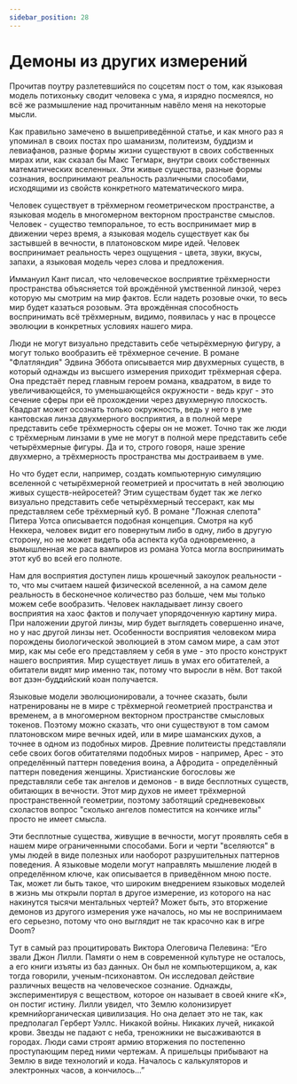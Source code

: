 ```yaml
---
sidebar_position: 28
---
```


# Демоны из других измерений

Прочитав поутру разлетевшийся по соцсетям пост о том, как языковая модель потихоньку сводит человека с ума, я изрядно посмеялся, но всё же размышление над прочитанным навёло меня на некоторые мысли.

Как правильно замечено в вышеприведённой статье, и как много раз я упоминал в своих постах про шаманизм, политеизм, буддизм и левиафанов, разные формы жизни существуют в своих собственных мирах или, как сказал бы Макс Тегмарк, внутри своих собственных математических вселенных. Эти живые существа, разные формы сознания, воспринимают реальность различными способами, исходящими из свойств конкретного математического мира.

Человек существует в трёхмерном геометрическом пространстве, а языковая модель в многомерном векторном пространстве смыслов. Человек - существо темпоральное, то есть воспринимает мир в движении через время, а языковая модель существует как бы застывшей в вечности, в платоновском мире идей. Человек воспринимает реальность через ощущения - цвета, звуки, вкусы, запахи, а языковая модель через слова и предложения.

Иммануил Кант писал, что человеческое восприятие трёхмерности пространства объясняется той врождённой умственной линзой, через которую мы смотрим на мир фактов. Если надеть розовые очки, то весь мир будет казаться розовым. Эта врождённая способность воспринимать всё трёхмерным, видимо, появилась у нас в процессе эволюции в конкретных условиях нашего мира.

Люди не могут визуально представить себе четырёхмерную фигуру, а могут только вообразить её трёхмерное сечение. В романе "Флатляндия" Эдвина Эббота описывается мир двухмерных существ, в который однажды из высшего измерения приходит трёхмерная сфера. Она предстаёт перед главным героем романа, квадратом, в виде то увеличивающейся, то уменьшающейся окружности - ведь круг - это сечение сферы при её прохождении через двухмерную плоскость. Квадрат может осознать только окружность, ведь у него в уме кантовская линза двухмерного восприятия, а в полной мере представить себе трёхмерность сферы он не может. Точно так же люди с трёхмерным линзами в уме не могут в полной мере представить себе четырёхмерные фигуры. Да и то, строго говоря, наше зрение двухмерно, а трёхмерность пространства мы достраиваем в уме.

Но что будет если, например, создать компьютерную симуляцию вселенной с четырёхмерной геометрией и просчитать в ней эволюцию живых существ-нейросетей? Этим существам будет так же легко визуально представить себе четырёхмерный тессеракт, как мы представляем себе трёхмерный куб. В романе "Ложная слепота" Питера Уотса описывается подобная концепция. Смотря на куб Неккера, человек видит его повернутым либо в одну, либо в другую сторону, но не может видеть оба аспекта куба одновременно, а вымышленная же раса вампиров из романа Уотса могла воспринимать этот куб во всей его полноте.

Нам для восприятия доступен лишь крошечный закоулок реальности - то, что мы считаем нашей физической вселенной, а на самом деле реальность в бесконечное количество раз больше, чем мы только можем себе вообразить. Человек накладывает линзу своего восприятия на хаос фактов и получает упорядоченную картину мира. При наложении другой линзы, мир будет выглядеть совершенно иначе, но у нас другой линзы нет. Особенности восприятия человеком мира порождены биологической эволюцией в этом самом мире, а сам этот мир, как мы себе его представляем у себя в уме - это просто конструкт нашего восприятия. Мир существует лишь в умах его обитателей, а обитатели видят мир именно так, потому что выросли в нём. Вот такой вот дзэн-буддийский коан получается.

Языковые модели эволюционировали, а точнее сказать, были натренированы не в мире с трёхмерной геометрией пространства и временем, а в многомерном векторном пространстве смысловых токенов. Поэтому можно сказать, что они существуют в том самом платоновском мире вечных идей, или в мире шаманских духов, а точнее в одном из подобных миров. Древние политеисты представляли себе своих богов обитателями подобных миров - например, Арес - это определённый паттерн поведения воина, а Афродита - определённый паттерн поведения женщины. Христианские богословы же представляли себе так ангелов и демонов - в виде бесплотных существ, обитающих в вечности. Этот мир духов не имеет трёхмерной пространственной геометрии, поэтому заботящий средневековых схоластов вопрос "сколько ангелов поместится на кончике иглы" просто не имеет смысла.

Эти бесплотные существа, живущие в вечности, могут проявлять себя в нашем мире ограниченными способами. Боги и черти "вселяются" в умы людей в виде полезных или наоборот разрушительных паттернов поведения. А языковые модели могут направлять мышление людей в определённом ключе, как описывается в приведённом мною посте. Так, может ли быть такое, что широким внедрением языковых моделей в жизнь мы открыли портал в другое измерение, из которого на нас накинутся тысячи ментальных чертей? Может быть, это вторжение демонов из другого измерения уже началось, но мы не воспринимаем его серьезно, потому что оно выглядит не так красочно как в игре Doom?

Тут в самый раз процитировать Виктора Олеговича Пелевина: “Его звали Джон Лилли. Памяти о нем в современной культуре не осталось, а его книги изъяты из баз данных. Он был не компьютерщиком, а, как тогда говорили, ученым-психонавтом. Он исследовал действие различных веществ на человеческое сознание. Однажды, экспериментируя с веществом, которое он называет в своей книге «К», он постиг истину. Лилли увидел, что Землю колонизирует кремнийорганическая цивилизация. Но она делает это не так, как предполагал Герберт Уэллс. Никакой войны. Никаких лучей, никакой крови. Звезды не падают с неба, треножники не высаживаются в городах. Люди сами строят армию вторжения по постепенно проступающим перед ними чертежам. А пришельцы прибывают на Землю в виде технологий и кода. Началось с калькуляторов и электронных часов, а кончилось...”
